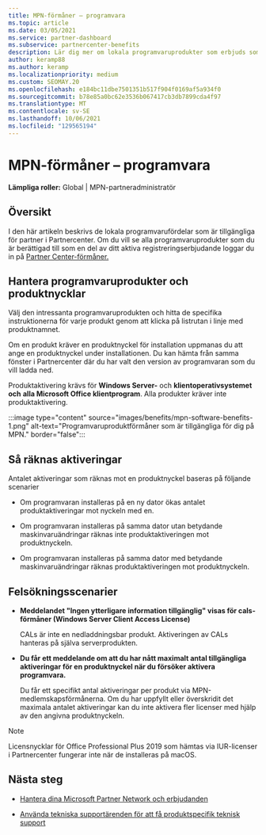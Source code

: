 ```yaml
---
title: MPN-förmåner – programvara
ms.topic: article
ms.date: 03/05/2021
ms.service: partner-dashboard
ms.subservice: partnercenter-benefits
description: Lär dig mer om lokala programvaruprodukter som erbjuds som Microsoft Partner Network (MPN)-förmåner
author: keramp88
ms.author: keramp
ms.localizationpriority: medium
ms.custom: SEOMAY.20
ms.openlocfilehash: e184bc11dbe7501351b517f904f0169af5a934f0
ms.sourcegitcommit: b78e85a0bc62e3536b067417cb3db7899cda4f97
ms.translationtype: MT
ms.contentlocale: sv-SE
ms.lasthandoff: 10/06/2021
ms.locfileid: "129565194"
---
```

# <a name="mpn-benefits---software"></a>MPN-förmåner – programvara

**Lämpliga roller:** Global | MPN-partneradministratör

## <a name="overview"></a>Översikt

I den här artikeln beskrivs de lokala programvarufördelar som är tillgängliga för partner i Partnercenter. Om du vill se alla programvaruprodukter som du är berättigad till som en del av ditt aktiva registreringserbjudande loggar du in på [Partner Center-förmåner.](https://partner.microsoft.com/dashboard/mpn/membership/benefits/software)

## <a name="manage-software-products-and-product-keys"></a>Hantera programvaruprodukter och produktnycklar

Välj den intressanta programvaruprodukten och hitta de specifika instruktionerna för varje produkt genom att klicka på listrutan i linje med produktnamnet.

Om en produkt kräver en produktnyckel för installation uppmanas du att ange en produktnyckel under installationen. Du kan hämta från samma fönster i Partnercenter där du har valt den version av programvaran som du vill ladda ned.

Produktaktivering krävs för **Windows Server-** och **klientoperativsystemet och** **alla Microsoft Office klientprogram**. Alla produkter kräver inte produktaktivering.

:::image type="content" source="images/benefits/mpn-software-benefits-1.png" alt-text="Programvaruproduktförmåner som är tillgängliga för dig på MPN." border="false":::

## <a name="how-activations-are-counted"></a>Så räknas aktiveringar

Antalet aktiveringar som räknas mot en produktnyckel baseras på följande scenarier

- Om programvaran installeras på en ny dator ökas antalet produktaktiveringar mot nyckeln med en.

- Om programvaran installeras på samma dator utan betydande maskinvaruändringar räknas inte produktaktiveringen mot produktnyckeln.

- Om programvaran installeras på samma dator med betydande maskinvaruändringar räknas produktaktiveringen mot produktnyckeln.

## <a name="troubleshooting-scenarios"></a>Felsökningsscenarier

- **Meddelandet "Ingen ytterligare information tillgänglig" visas för cals-förmåner (Windows Server Client Access License)**

    CALs är inte en nedladdningsbar produkt. Aktiveringen av CALs hanteras på själva serverprodukten.

- **Du får ett meddelande om att du har nått maximalt antal tillgängliga aktiveringar för en produktnyckel när du försöker aktivera programvara.**

    Du får ett specifikt antal aktiveringar per produkt via MPN-medlemskapsförmånerna. Om du har uppfyllt eller överskridit det maximala antalet aktiveringar kan du inte aktivera fler licenser med hjälp av den angivna produktnyckeln.

 > [!Note]
 > Licensnycklar för Office Professional Plus 2019 som hämtas via IUR-licenser i Partnercenter fungerar inte när de installeras på macOS.

 ## <a name="next-steps"></a>Nästa steg

- [Hantera dina Microsoft Partner Network och erbjudanden](manage-your-partner-network-benefits.md)

- [Använda tekniska supportärenden för att få produktspecifik teknisk support](mpn-benefits-technical-support.md)
